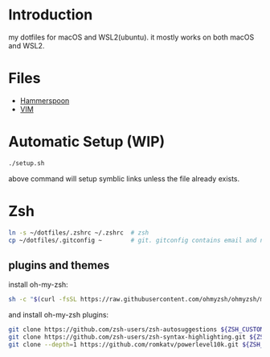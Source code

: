 # Introduction

my dotfiles for macOS and WSL2(ubuntu).
it mostly works on both macOS and WSL2.

# Files

* [Hammerspoon](./hammerspoon/README.md)
* [VIM](./vim/README.md)

# Automatic Setup (WIP)

```bash
./setup.sh
```

above command will setup symblic links unless the file already exists.

# Zsh

```bash
ln -s ~/dotfiles/.zshrc ~/.zshrc  # zsh
cp ~/dotfiles/.gitconfig ~        # git. gitconfig contains email and name. so i don't make symbolic link
```

## plugins and themes

install oh-my-zsh:

```bash
sh -c "$(curl -fsSL https://raw.githubusercontent.com/ohmyzsh/ohmyzsh/master/tools/install.sh)"
```

and install oh-my-zsh plugins:

```bash
git clone https://github.com/zsh-users/zsh-autosuggestions ${ZSH_CUSTOM:-$HOME/.oh-my-zsh/custom}/plugins/zsh-autosuggestions
git clone https://github.com/zsh-users/zsh-syntax-highlighting.git ${ZSH_CUSTOM:-$HOME/.oh-my-zsh/custom}/plugins/zsh-syntax-highlighting
git clone --depth=1 https://github.com/romkatv/powerlevel10k.git ${ZSH_CUSTOM:-$HOME/.oh-my-zsh/custom}/themes/powerlevel10k
```
